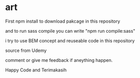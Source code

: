 # art

First npm install to download pakcage in this repository

and to run sass compile you can write "npm run compile:sass"

i try to use BEM concept and reuseable code in this repository

source from Udemy

comment or give me feedback if aneything happen.

Happy Code and Terimakasih
